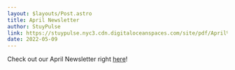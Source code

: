 ```yaml
---
layout: $layouts/Post.astro
title: April Newsletter
author: StuyPulse
link: https://stuypulse.nyc3.cdn.digitaloceanspaces.com/site/pdf/April%20Newsletter%202022.pdf
date: 2022-05-09
---
```

Check out our April Newsletter right [here](https://stuypulse.nyc3.cdn.digitaloceanspaces.com/site/pdf/April%20Newsletter%202022.pdf)!
